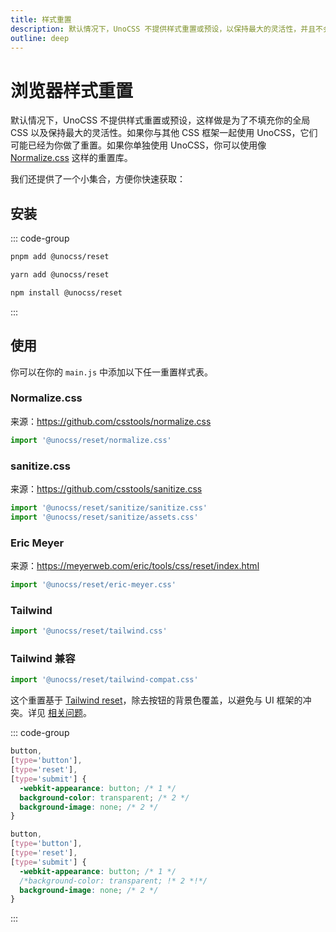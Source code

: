 ```yaml
---
title: 样式重置
description: 默认情况下，UnoCSS 不提供样式重置或预设，以保持最大的灵活性，并且不会填充你的全局 CSS。
outline: deep
---
```


# 浏览器样式重置

默认情况下，UnoCSS 不提供样式重置或预设，这样做是为了不填充你的全局 CSS 以及保持最大的灵活性。如果你与其他 CSS 框架一起使用 UnoCSS，它们可能已经为你做了重置。如果你单独使用 UnoCSS，你可以使用像 [Normalize.css](https://github.com/csstools/normalize.css) 这样的重置库。

我们还提供了一个小集合，方便你快速获取：

## 安装

::: code-group

```bash [pnpm]
pnpm add @unocss/reset
```

```bash [yarn]
yarn add @unocss/reset
```

```bash [npm]
npm install @unocss/reset
```

:::

## 使用

你可以在你的 `main.js` 中添加以下任一重置样式表。

### Normalize.css

来源：https://github.com/csstools/normalize.css

```ts
import '@unocss/reset/normalize.css'
```

### sanitize.css

来源：https://github.com/csstools/sanitize.css

```ts
import '@unocss/reset/sanitize/sanitize.css'
import '@unocss/reset/sanitize/assets.css'
```

### Eric Meyer

来源：https://meyerweb.com/eric/tools/css/reset/index.html

```ts
import '@unocss/reset/eric-meyer.css'
```

### Tailwind

```ts
import '@unocss/reset/tailwind.css'
```

### Tailwind 兼容

```ts
import '@unocss/reset/tailwind-compat.css'
```

这个重置基于 [Tailwind reset](#tailwind)，除去按钮的背景色覆盖，以避免与 UI 框架的冲突。详见 [相关问题](https://github.com/unocss/unocss/issues/2127)。

::: code-group

```css [Before]
button,
[type='button'],
[type='reset'],
[type='submit'] {
  -webkit-appearance: button; /* 1 */
  background-color: transparent; /* 2 */
  background-image: none; /* 2 */
}
```

```css [After]
button,
[type='button'],
[type='reset'],
[type='submit'] {
  -webkit-appearance: button; /* 1 */
  /*background-color: transparent; !* 2 *!*/
  background-image: none; /* 2 */
}
```

:::
